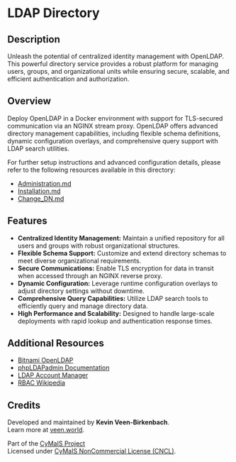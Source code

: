 # LDAP Directory

## Description

Unleash the potential of centralized identity management with OpenLDAP. This powerful directory service provides a robust platform for managing users, groups, and organizational units while ensuring secure, scalable, and efficient authentication and authorization.

## Overview

Deploy OpenLDAP in a Docker environment with support for TLS-secured communication via an NGINX stream proxy. OpenLDAP offers advanced directory management capabilities, including flexible schema definitions, dynamic configuration overlays, and comprehensive query support with LDAP search utilities.

For further setup instructions and advanced configuration details, please refer to the following resources available in this directory:
- [Administration.md](docs/Administration.md)
- [Installation.md](docs/Installation.md)
- [Change_DN.md](docs/Change_DN.md)

## Features

- **Centralized Identity Management:** Maintain a unified repository for all users and groups with robust organizational structures.
- **Flexible Schema Support:** Customize and extend directory schemas to meet diverse organizational requirements.
- **Secure Communications:** Enable TLS encryption for data in transit when accessed through an NGINX reverse proxy.
- **Dynamic Configuration:** Leverage runtime configuration overlays to adjust directory settings without downtime.
- **Comprehensive Query Capabilities:** Utilize LDAP search tools to efficiently query and manage directory data.
- **High Performance and Scalability:** Designed to handle large-scale deployments with rapid lookup and authentication response times.

## Additional Resources

- [Bitnami OpenLDAP](https://hub.docker.com/r/bitnami/openldap)
- [phpLDAPadmin Documentation](https://github.com/leenooks/phpLDAPadmin/wiki/Docker-Container)
- [LDAP Account Manager](https://github.com/LDAPAccountManager/docker)
- [RBAC Wikipedia](https://de.wikipedia.org/wiki/Role_Based_Access_Control)

## Credits

Developed and maintained by **Kevin Veen-Birkenbach**.  
Learn more at [veen.world](https://www.veen.world).

Part of the [CyMaIS Project](https://github.com/kevinveenbirkenbach/cymais)  
Licensed under [CyMaIS NonCommercial License (CNCL)](https://s.veen.world/cncl).
